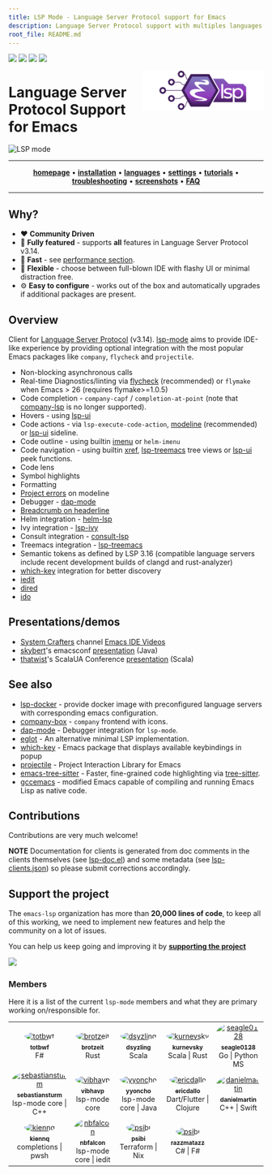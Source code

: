 ```yaml
---
title: LSP Mode - Language Server Protocol support for Emacs
description: Language Server Protocol support with multiples languages support for Emacs
root_file: README.md
---
```


[![](https://melpa.org/packages/lsp-mode-badge.svg)](https://melpa.org/#/lsp-mode)
[![](https://stable.melpa.org/packages/lsp-mode-badge.svg)](https://stable.melpa.org/#/lsp-mode)
[![](https://discordapp.com/api/guilds/789885435026604033/widget.png?style=shield)](https://discord.gg/swuxy5AAgT)
[![](https://github.com/emacs-lsp/lsp-mode/workflows/CI/badge.svg)](https://github.com/emacs-lsp/lsp-mode/actions?query=workflow%3ACI)

<img src="examples/logo.png" width="240" align="right">

Language Server Protocol Support for Emacs
=========================================

![LSP mode](examples/head.png)

<hr>
<p align="center">
  <a href="https://emacs-lsp.github.io/lsp-mode"><strong>homepage</strong></a> •
  <a href="https://emacs-lsp.github.io/lsp-mode/page/installation"><strong>installation</strong></a> •
  <a href="https://emacs-lsp.github.io/lsp-mode/page/languages"><strong>languages</strong></a> •
  <a href="https://emacs-lsp.github.io/lsp-mode/page/settings/mode/"><strong>settings</strong></a> •
  <a href="https://emacs-lsp.github.io/lsp-mode/tutorials/CPP-guide/"><strong>tutorials</strong></a> •
  <a href="https://emacs-lsp.github.io/lsp-mode/page/troubleshooting"><strong>troubleshooting</strong></a> •
  <a href="https://emacs-lsp.github.io/lsp-mode/page/gallery"><strong>screenshots</strong></a> •
  <a href="https://emacs-lsp.github.io/lsp-mode/page/faq"><strong>FAQ</strong></a>
</p>
<hr>

## Why?

  - :heart: **Community Driven**
  - :gem: **Fully featured** - supports **all** features in Language Server Protocol v3.14.
  - :rocket: **Fast** - see [performance section](https://emacs-lsp.github.io/lsp-mode/page/performance).
  - :star2: **Flexible** - choose between full-blown IDE with flashy UI or minimal distraction free.
  - :gear: **Easy to configure** - works out of the box and automatically upgrades if additional packages are present.

## Overview

Client for [Language Server
Protocol](https://github.com/Microsoft/language-server-protocol/)
(v3.14). [lsp-mode](https://emacs-lsp.github.io/lsp-mode) aims to
provide IDE-like experience by providing optional integration with the
most popular Emacs packages like `company`, `flycheck` and `projectile`.

  - Non-blocking asynchronous calls
  - Real-time Diagnostics/linting via
    [flycheck](https://github.com/flycheck/flycheck) (recommended) or
    `flymake` when Emacs \> 26 (requires flymake\>=1.0.5)
  - Code completion - `company-capf` / `completion-at-point` (note that
    [company-lsp](https://github.com/tigersoldier/company-lsp) is no
    longer supported).
  - Hovers - using [lsp-ui](https://emacs-lsp.github.io/lsp-ui)
  - Code actions - via `lsp-execute-code-action`, [modeline](https://emacs-lsp.github.io/lsp-mode/page/main-features/#code-actions-on-modeline) (recommended) or [lsp-ui](https://emacs-lsp.github.io/lsp-ui) sideline.
  - Code outline - using builtin
    [imenu](https://www.gnu.org/software/emacs/manual/html_node/emacs/Imenu.html)
    or `helm-imenu`
  - Code navigation - using builtin
    [xref](https://www.gnu.org/software/emacs/manual/html_node/emacs/Xref.html),
    [lsp-treemacs](https://github.com/emacs-lsp/lsp-treemacs) tree views
    or [lsp-ui](https://emacs-lsp.github.io/lsp-ui) peek functions.
  - Code lens
  - Symbol highlights
  - Formatting
  - [Project errors](https://emacs-lsp.github.io/lsp-mode/page/main-features/#project-errors-on-modeline) on modeline
  - Debugger - [dap-mode](https://emacs-lsp.github.io/dap-mode/)
  - [Breadcrumb on headerline](https://emacs-lsp.github.io/lsp-mode/page/main-features/#breadcrumb-on-headerline)
  - Helm integration -
    [helm-lsp](https://github.com/emacs-lsp/helm-lsp/)
  - Ivy integration - [lsp-ivy](https://github.com/emacs-lsp/lsp-ivy/)
  - Consult integration - [consult-lsp](https://github.com/gagbo/consult-lsp)
  - Treemacs integration -
    [lsp-treemacs](https://github.com/emacs-lsp/lsp-treemacs)
  - Semantic tokens as defined by LSP 3.16 (compatible language servers include recent development builds of clangd and rust-analyzer)
  - [which-key](https://github.com/justbur/emacs-which-key/) integration
    for better discovery
  - [iedit](https://emacs-lsp.github.io/lsp-mode/page/integration/iedit/)
  - [dired](https://emacs-lsp.github.io/lsp-mode/page/integration/dired/)
  - [ido](https://emacs-lsp.github.io/lsp-mode/page/integration/ido/)

## Presentations/demos
  - [System Crafters](https://twitter.com/SystemCrafters) channel
    [Emacs IDE Videos](https://www.youtube.com/playlist?list=PLEoMzSkcN8oNvsrtk_iZSb94krGRofFjN)
  - [skybert](https://github.com/skybert)'s emacsconf
    [presentation](https://media.emacsconf.org/2019/19.html) (Java)
  - [thatwist](https://github.com/thatwist)'s ScalaUA Conference
    [presentation](https://www.youtube.com/watch?v=x7ey0ifcqAg&feature=youtu.be)
    (Scala)

## See also

  - [lsp-docker](https://github.com/emacs-lsp/lsp-docker/) - provide
    docker image with preconfigured language servers with corresponding
    emacs configuration.
  - [company-box](https://github.com/sebastiencs/company-box/) -
    `company` frontend with icons.
  - [dap-mode](https://github.com/emacs-lsp/dap-mode) - Debugger
    integration for `lsp-mode`.
  - [eglot](https://github.com/joaotavora/eglot) - An alternative
    minimal LSP implementation.
  - [which-key](https://github.com/justbur/emacs-which-key/) - Emacs
    package that displays available keybindings in popup
  - [projectile](https://github.com/bbatsov/projectile/) - Project
    Interaction Library for Emacs
  - [emacs-tree-sitter](https://github.com/ubolonton/emacs-tree-sitter) - Faster, fine-grained code highlighting via [tree-sitter](https://github.com/tree-sitter/tree-sitter).
  - [gccemacs](https://akrl.sdf.org/gccemacs.html) - modified Emacs capable of compiling and running Emacs Lisp as native code.

## Contributions

Contributions are very much welcome!

**NOTE**
Documentation for clients is generated from doc comments in the clients
themselves (see
[lsp-doc.el](https://github.com/emacs-lsp/lsp-mode/blob/master/docs/lsp-doc.el))
and some metadata (see
[lsp-clients.json](https://github.com/emacs-lsp/lsp-mode/blob/master/docs/lsp-clients.json))
so please submit corrections accordingly.

## Support the project

The `emacs-lsp` organization has more than **20,000 lines of code**, to keep all of this working,
we need to implement new features and help the community on a lot of issues.

You can help us keep going and improving it by **[supporting the project](https://github.com/sponsors/emacs-lsp)**

<a href="https://opencollective.com/emacs-lsp"><img src="https://opencollective.com/emacs-lsp/tiers/backer.svg" /></a>

### Members

Here it is a list of the current `lsp-mode` members and what they are
primary working on/responsible for.

<table id="emacs-lsp-members">
  <tr>
    <td align="center">
      <div>
        <a href="https://github.com/totbwf">
          <img src="https://github.com/totbwf.png" width="100px;" style="border-radius: 50%;" alt="totbwf"/>
          <br/>
          <sub><b>totbwf</b></sub>
        </a>
        <br/>
        F#
      </div>
    </td>
    <td align="center">
      <div>
        <a href="https://github.com/brotzeit">
          <img src="https://github.com/brotzeit.png" width="100px;" style="border-radius: 50%;" alt="brotzeit"/>
          <br/>
          <sub><b>brotzeit</b></sub>
        </a>
        <br/>
        Rust
      </div>
    </td>
    <td align="center">
      <div>
        <a href="https://github.com/dsyzling">
          <img src="https://github.com/dsyzling.png" width="100px;" style="border-radius: 50%;" alt="dsyzling"/>
          <br/>
          <sub><b>dsyzling</b></sub>
        </a>
        <br/>
        Scala
      </div>
    </td>
    <td align="center">
      <div>
        <a href="https://github.com/kurnevsky">
          <img src="https://github.com/kurnevsky.png" width="100px;" style="border-radius: 50%;" alt="kurnevsky"/>
          <br/>
          <sub><b>kurnevsky</b></sub>
        </a>
        <br/>
        Scala | Rust
      </div>
    </td>
    <td align="center">
      <div>
        <a href="https://github.com/seagle0128">
          <img src="https://github.com/seagle0128.png" width="100px;" style="border-radius: 50%;" alt="seagle0128"/>
          <br/>
          <sub><b>seagle0128</b></sub>
        </a>
        <br/>
        Go | Python MS
      </div>
    </td>
  </tr>
  <tr>
    <td align="center">
      <div>
        <a href="https://github.com/sebastiansturm">
          <img src="https://github.com/sebastiansturm.png" width="100px;" style="border-radius: 50%;" alt="sebastiansturm"/>
          <br/>
          <sub><b>sebastiansturm</b></sub>
        </a>
        <br/>
        lsp-mode core | C++
      </div>
    </td>
    <td align="center">
      <div>
        <a href="https://github.com/vibhavp">
          <img src="https://github.com/vibhavp.png" width="100px;" style="border-radius: 50%;" alt="vibhavp"/>
          <br/>
          <sub><b>vibhavp</b></sub>
        </a>
        <br/>
        lsp-mode core
      </div>
    </td>
    <td align="center">
      <div>
        <a href="https://github.com/yyoncho">
          <img src="https://github.com/yyoncho.png" width="100px;" style="border-radius: 50%;" alt="yyoncho"/>
          <br/>
          <sub><b>yyoncho</b></sub>
        </a>
        <br/>
        lsp-mode core | Java
        </div>
    </td>
    <td align="center">
      <div>
        <a href="https://github.com/ericdallo">
          <img src="https://github.com/ericdallo.png" width="100px;" style="border-radius: 50%;" alt="ericdallo"/>
          <br/>
          <sub><b>ericdallo</b></sub>
        </a>
        <br/>
        Dart/Flutter | Clojure
      </div>
    </td>
    <td align="center">
      <div>
        <a href="https://github.com/danielmartin">
          <img src="https://github.com/danielmartin.png" width="100px;" style="border-radius: 50%;" alt="danielmartin"/>
          <br/>
          <sub><b>danielmartin</b></sub>
        </a>
        <br/>
        C++ | Swift
      </div>
    </td>
  </tr>
  <tr>
    <td align="center">
      <div>
        <a href="https://github.com/kiennq">
          <img src="https://github.com/kiennq.png" width="100px;" style="border-radius: 50%;" alt="kiennq"/>
          <br/>
          <sub><b>kiennq</b></sub>
        </a>
        <br/>
        completions | pwsh
      </div>
    </td>
    <td align="center">
      <div>
        <a href="https://github.com/nbfalcon">
          <img src="https://github.com/nbfalcon.png" width="100px;" style="border-radius: 50%;" alt="nbfalcon"/>
          <br/>
          <sub><b>nbfalcon</b></sub>
        </a>
        <br/>
        lsp-mode core | iedit
      </div>
    </td>
    <td align="center">
      <div>
        <a href="https://github.com/psibi">
          <img src="https://github.com/psibi.png" width="100px;" style="border-radius: 50%;" alt="psibi"/>
          <br/>
          <sub><b>psibi</b></sub>
        </a>
        <br/>
        Terraform | Nix
      </div>
    </td>
    <td align="center">
      <div>
        <a href="https://github.com/razzmatazz">
          <img src="https://github.com/razzmatazz.png" width="100px;" style="border-radius: 50%;" alt="psibi"/>
          <br/>
          <sub><b>razzmatazz</b></sub>
        </a>
        <br/>
        C# | F#
      </div>
    </td>
  </tr>
</table>

